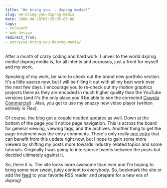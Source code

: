 ```yaml
---
title: "We bring you... dxprog media!"
slug: we-bring-you-dxprog-media
date: 2008-08-28T07:25:05-05:00
tags:
- relaunch
- web design
redirect_from:
- entry/we-bring-you-dxprog-media/
---
```

After a month of crazy coding and hard work, I unveil to the world dxprog media! dxprog media is, for all intents and purposes, just a front for myself and my work.

Speaking of my work, be sure to check out the brand new portfolio section. It\'s a little sparse now, but I will be filling it out with all my best work over the next few days. I encourage you to re-check out my motion graphics projects there as they are encoded in much higher quality than the YouTube versions (and it\'s the only place you\'ll be able to see the corrected [Crayola Commercial](http://www.dxprog.com/gallery/3)) . Also, you get to use my snazzy new video player (written entirely in Flex).

Of course, the blog got a couple needed updates as well. Down at the bottom of the page you\'ll notice page navigation. This is across the board for general viewing, viewing tags, and the archives. Another thing to get the page treatment was the entry comments. There\'s only really [one entry](http://www.dxprog.com/entry/rock-band-drums-on-windows/) that can benefit from this update right now, but I hope to gain some more viewers by shifting my posts more towards industry related topics and some tutorials. Originally I was going to intersperse tweets between the posts but decided ultimately against it.

So, there it is. The site looks more awesome than ever and I\'m hoping to bring some new sweet, juicy content to everybody. So, bookmark the site or add the [feed](http://feeds.feedburner.com/dxprog) to your favorite RSS reader and prepare for a new era of dxprog!

